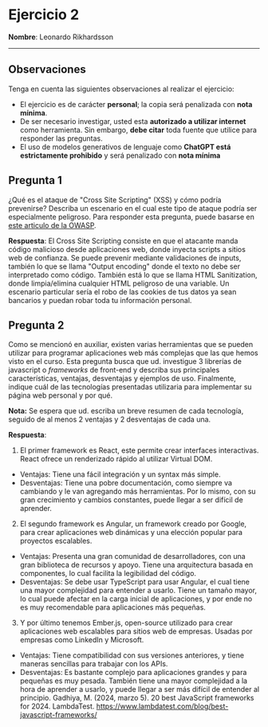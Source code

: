 # Ejercicio 2
**Nombre**: Leonardo Rikhardsson

---

## Observaciones
Tenga en cuenta las siguientes observaciones al realizar el ejercicio:

- El ejercicio es de carácter **personal**; la copia será penalizada con **nota mínima**.
- De ser necesario investigar, usted esta **autorizado a utilizar internet** como herramienta. Sin embargo, **debe citar** toda fuente que utilice para responder las preguntas.
- El uso de modelos generativos de lenguaje como **ChatGPT está estrictamente prohibido** y será penalizado con **nota mínima**

## Pregunta 1

¿Qué es el ataque de "Cross Site Scripting" (XSS) y cómo podría prevenirse? Describa un escenario en el cual este tipo de ataque podría ser especialmente peligroso. Para responder esta pregunta, puede basarse en [este articulo de la OWASP](https://owasp.org/www-community/attacks/xss/).

**Respuesta**: El Cross Site Scripting consiste en que el atacante manda código malicioso desde aplicaciones web, donde inyecta scripts a sitios web de confianza. Se puede prevenir mediante validaciones de inputs, también lo que se llama "Output encoding" donde el texto no debe ser interpretado como código. También está lo que se llama HTML Sanitization, donde limpia/elimina cualquier HTML peligroso de una variable. Un escenario particular sería el robo de las cookies de tus datos ya sean bancarios y puedan robar toda tu información personal.

## Pregunta 2
Como se mencionó en auxiliar, existen varias herramientas que se pueden utilizar para programar aplicaciones web más complejas que las que hemos visto en el curso. Esta pregunta busca que ud. investigue 3 librerías de javascript o *frameworks* de front-end y describa sus principales características, ventajas, desventajas y ejemplos de uso. Finalmente, indique cuál de las tecnologías presentadas utilizaria para implementar su página web personal y por qué.

**Nota:** Se espera que ud. escriba un breve resumen de cada tecnología, seguido de al menos 2 ventajas y 2 desventajas de cada una.

**Respuesta**: 
1. El primer framework es React, este permite crear interfaces interactivas. React ofrece un renderizado rápido al utilizar Virtual DOM.
- Ventajas: Tiene una fácil integración y un syntax más simple.
- Desventajas: Tiene una pobre documentación, como siempre va cambiando y le van agregando más herramientas. Por lo mismo, con su gran crecimiento y cambios constantes, puede llegar a ser difícil de aprender.

2. El segundo framework es Angular, un framework creado por Google, para crear aplicaciones web dinámicas y una elección popular para proyectos escalables.
- Ventajas: Presenta una gran comunidad de desarrolladores, con una gran biblioteca de recursos y apoyo. Tiene una arquitectura basada en componentes, lo cual facilita la legibilidad del código.
- Desventajas: Se debe usar TypeScript para usar Angular, el cual tiene una mayor complejidad para entender a usarlo. Tiene un tamaño mayor, lo cual puede afectar en la carga inicial de aplicaciones, y por ende no es muy recomendable para aplicaciones más pequeñas.

3. Y por último tenemos Ember.js, open-source utilizado para crear aplicaciones web escalables para sitios web de empresas. Usadas por empresas como LinkedIn y Microsoft.
- Ventajas: Tiene compatibilidad con sus versiones anteriores, y tiene maneras sencillas para trabajar con los APIs.
- Desventajas: Es bastante complejo para aplicaciones grandes y para pequeñas es muy pesada. También tiene una mayor complejidad a la hora de aprender a usarlo, y puede llegar a ser más difícil de entender al principio. Gadhiya, M. (2024, marzo 5). 20 best JavaScript frameworks for 2024. LambdaTest. https://www.lambdatest.com/blog/best-javascript-frameworks/
